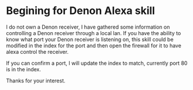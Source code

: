 # Begining for Denon Alexa skill

I do not own a Denon receiver, I have gathered some information on controlling a Denon receiver through a local lan.
If you have the ability to know what port your Denon receiver is listening on, this skill could be modified in the index
for the port and then open the firewall for it to have alexa control the receiver.

If you can confirm a port, I will update the index to match, currently port 80 is in the index.

Thanks for your interest.
